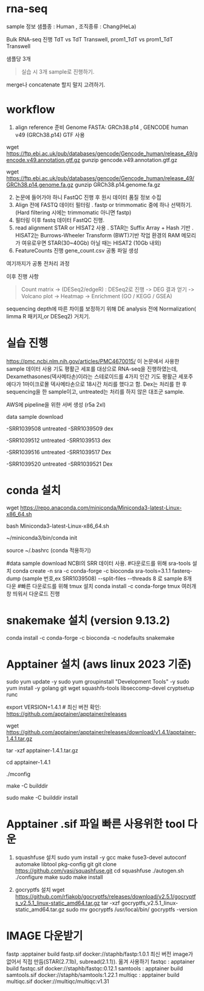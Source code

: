 # rna-seq
sample 정보
샘플종 : Human , 조직종류 : Chang(HeLa)

Bulk RNA-seq 진행
TdT vs TdT Transwell, prom1_TdT vs prom1_TdT Transwell

샘플당 3개
> 실습 시 3개 sample로 진행하기.

merge나 concatenate 할지 말지 고려하기.

# workflow

1. align reference 준비
Genome FASTA: GRCh38.p14 , GENCODE human v49 (GRCh38.p14) GTF 사용

wget https://ftp.ebi.ac.uk/pub/databases/gencode/Gencode_human/release_49/gencode.v49.annotation.gtf.gz
gunzip gencode.v49.annotation.gtf.gz

wget https://ftp.ebi.ac.uk/pub/databases/gencode/Gencode_human/release_49/GRCh38.p14.genome.fa.gz
gunzip GRCh38.p14.genome.fa.gz

2. 논문에 들어가야 하니 FastQC 진행 후 원시 데이터 품질 정보 수집
3. Align 전에 FASTQ 데이터 필터링 . fastp or trimmomatic 중에 하나 선택하기. (Hard filtering 시에는 trimmomatic 아니면 fastp)
4. 필터링 이후 fastq 데이터 FastQC 진행.
5. read alignment 
STAR or HISAT2 사용 . STAR는 Suffix Array + Hash 기반 . HISAT2는 Burrows-Wheeler Transform (BWT)기반
작업 환경의 RAM 메모리가 여유로우면 STAR(30~40Gb) 아닐 때는 HISAT2 (10Gb 내외)
6. FeatureCounts 진행 
gene_count.csv 공통 파일 생성

여기까지가 공통 전처리 과정

이후 진행 사항
 > Count matrix -> (DESeq2/edgeR) : DESeq2로 진행 -> DEG 결과 얻기 -> Volcano plot -> Heatmap -> Enrichment (GO / KEGG / GSEA)

sequencing depth에 따른 차이를 보정하기 위해 DE analysis 전에 Normalization( limma R 패키지,or DESeq2) 거치기.

# 실습 진행
https://pmc.ncbi.nlm.nih.gov/articles/PMC4670015/ 이 논문에서 사용한 sample 데이터 사용
기도 평활근 세포를 대상으로 RNA-seq을 진행하였는데, Dexamethasones(덱사메타손)이라는 스테로이드를 4가지 인간 기도 평활근 세포주에다가 1마이크로몰 덱사메타손으로 18시간 처리를 했다고 함. Dex는 처리를 한 후 sequencing을 한 sample이고, untreated는 처리를 하지 않은 대조군 sample.

AWS에 pipeline을 위한 서버 생성 (r5a 2xl)

data sample download

-SRR1039508 untreated
-SRR1039509 dex

-SRR1039512 untreated
-SRR1039513 dex

-SRR1039516 untreated
-SRR1039517 Dex

-SRR1039520 untreated
-SRR1039521 Dex

# conda 설치
wget https://repo.anaconda.com/miniconda/Miniconda3-latest-Linux-x86_64.sh

bash Miniconda3-latest-Linux-x86_64.sh

~/miniconda3/bin/conda init

source ~/.bashrc (conda 적용하기) 

#data sample download
NCBI의 SRR 데이터 사용.
#다운로드를 위해 sra-tools 설치
conda create -n sra -c conda-forge -c bioconda sra-tools=3.1.1
 fasterq-dump (sample 번호,ex SRR1039508) --split-files --threads 8 로 sample 8개 다운
#빠른 다운로드를 위해 tmux 설치
conda install -c conda-forge tmux
여러개 창 띄워서 다운로드 진행

# snakemake 설치 (version 9.13.2)
conda install -c conda-forge -c bioconda -c nodefaults snakemake

# Apptainer 설치 (aws linux 2023 기준)
sudo yum update -y sudo yum groupinstall "Development Tools" -y sudo yum install -y golang git wget squashfs-tools libseccomp-devel cryptsetup runc

export VERSION=1.4.1 # 최신 버전 확인: https://github.com/apptainer/apptainer/releases

wget https://github.com/apptainer/apptainer/releases/download/v1.4.1/apptainer-1.4.1.tar.gz

tar -xzf apptainer-1.4.1.tar.gz

cd apptainer-1.4.1

./mconfig

make -C builddir

sudo make -C builddir install

# Apptainer .sif 파일 빠른 사용위한 tool 다운
1. squashfuse 설치
sudo yum install -y gcc make fuse3-devel autoconf automake libtool pkg-config git
git clone https://github.com/vasi/squashfuse.git
cd squashfuse
./autogen.sh
./configure
make
sudo make install

2. gocryptfs 설치
wget https://github.com/rfjakob/gocryptfs/releases/download/v2.5.1/gocryptfs_v2.5.1_linux-static_amd64.tar.gz
tar -xzf gocryptfs_v2.5.1_linux-static_amd64.tar.gz
sudo mv gocryptfs /usr/local/bin/
gocryptfs -version

# IMAGE 다운받기
fastp :apptainer build fastp.sif docker://staphb/fastp:1.0.1
최신 버전 image가 없어서 직접 만듬(STAR(2.7.1b), subread(2.1.1)). 옮겨 사용하기
fastqc : apptainer build fastqc.sif docker://staphb/fastqc:0.12.1
samtools : apptainer build samtools.sif docker://staphb/samtools:1.22.1
multiqc : apptainer build multiqc.sif docker://multiqc/multiqc:v1.31
